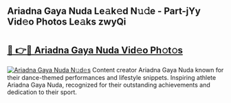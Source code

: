 ## Ariadna Gaya Nuda Le𝚊k𝚎d N𝚞𝚍e - Part-jYy Vid𝚎o Photos Le𝚊ks zwyQi

# <h2><a href="http://fbc0rva.evod.top/?m=Ariadna+Gaya+Nuda">🔗 👉🔴 Ariadna Gaya Nuda Vid𝚎o Ph𝚘t𝚘s</a></h2>

[![Ariadna Gaya Nuda N𝚞d𝚎s](https://i.imgur.com/8V9OHl7.gif)](http://fbc0rva.evod.top/?m=Ariadna+Gaya+Nuda)
Content creator Ariadna Gaya Nuda known for their dance-themed performances and lifestyle snippets. Inspiring athlete Ariadna Gaya Nuda, recognized for their outstanding achievements and dedication to their sport. 
